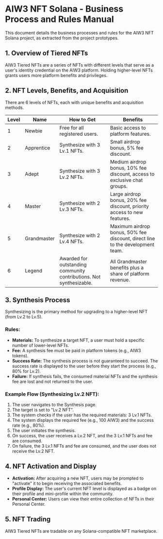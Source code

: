 # AIW3 NFT Solana - Business Process and Rules Manual

This document details the business processes and rules for the AIW3 NFT Solana project, as extracted from the project prototypes.

## 1. Overview of Tiered NFTs

AIW3 Tiered NFTs are a series of NFTs with different levels that serve as a user's identity credential on the AIW3 platform. Holding higher-level NFTs grants users more platform benefits and privileges.

## 2. NFT Levels, Benefits, and Acquisition

There are 6 levels of NFTs, each with unique benefits and acquisition methods.

| Level | Name        | How to Get                                                     | Benefits                                                                      |
|-------|-------------|----------------------------------------------------------------|-------------------------------------------------------------------------------|
| 1     | Newbie      | Free for all registered users.                                 | Basic access to platform features.                                            |
| 2     | Apprentice  | Synthesize with 3 Lv.1 NFTs.                                   | Small airdrop bonus, 5% fee discount.                                         |
| 3     | Adept       | Synthesize with 3 Lv.2 NFTs.                                   | Medium airdrop bonus, 10% fee discount, access to exclusive chat groups.      |
| 4     | Master      | Synthesize with 2 Lv.3 NFTs.                                   | Large airdrop bonus, 20% fee discount, priority access to new features.       |
| 5     | Grandmaster | Synthesize with 2 Lv.4 NFTs.                                   | Maximum airdrop bonus, 50% fee discount, direct line to the development team. |
| 6     | Legend      | Awarded for outstanding community contributions. Not synthesizable. | All Grandmaster benefits plus a share of platform revenue.                    |

## 3. Synthesis Process

Synthesizing is the primary method for upgrading to a higher-level NFT (from Lv.2 to Lv.5).

### Rules:
- **Materials:** To synthesize a target NFT, a user must hold a specific number of lower-level NFTs.
- **Fee:** A synthesis fee must be paid in platform tokens (e.g., AIW3 tokens).
- **Success Rate:** The synthesis process is not guaranteed to succeed. The success rate is displayed to the user before they start the process (e.g., 80% for Lv.2).
- **Failure:** If synthesis fails, the consumed material NFTs and the synthesis fee are lost and not returned to the user.

### Example Flow (Synthesizing Lv.2 NFT):
1.  The user navigates to the Synthesis page.
2.  The target is set to "Lv.2 NFT".
3.  The system checks if the user has the required materials: 3 Lv.1 NFTs.
4.  The system displays the required fee (e.g., 100 AIW3) and the success rate (e.g., 80%).
5.  The user initiates the synthesis.
6.  On success, the user receives a Lv.2 NFT, and the 3 Lv.1 NFTs and fee are consumed.
7.  On failure, the 3 Lv.1 NFTs and fee are consumed, and the user does not receive the Lv.2 NFT.

## 4. NFT Activation and Display

- **Activation:** After acquiring a new NFT, users may be prompted to "activate" it to begin receiving the associated benefits.
- **Profile Display:** The user's current NFT level is displayed as a badge on their profile and mini-profile within the community.
- **Personal Center:** Users can view their entire collection of NFTs in their Personal Center.

## 5. NFT Trading

AIW3 Tiered NFTs are tradable on any Solana-compatible NFT marketplace.
